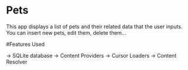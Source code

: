 # Pets
This app displays a list of pets and their related data that the user inputs.
You can insert new pets, edit them, delete them...

#Features Used

-> SQLite database
-> Content Providers
-> Cursor Loaders
-> Content Resolver


